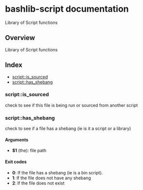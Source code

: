 # bashlib-script documentation

Library of Script functions

## Overview

Library of Script functions

## Index

* [script::is_sourced](#scriptis_sourced)
* [script::has_shebang](#scripthas_shebang)

### script::is_sourced

check to see if this file is being run or sourced from another script

### script::has_shebang

check to see if a file has a shebang (ie is it a script or a library)

#### Arguments

* **$1** (the): file path

#### Exit codes

* **0**: If the file has a shebang (ie is a bin script).
* **1**: If the file does not have any shebang
* **2**: If the file does not exist


